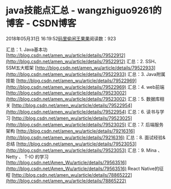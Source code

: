 
# java技能点汇总 - wangzhiguo9261的博客 - CSDN博客


2018年05月31日 16:19:52[码里偷闲王果果](https://me.csdn.net/wangzhiguo9261)阅读数：923


汇总：1. Java基本功
[http://blog.csdn.net/amen_wu/article/details/79522912](http://blog.csdn.net/amen_wu/article/details/79522912)
汇总：2. SSH、SSM五大框架
[http://blog.csdn.net/amen_wu/article/details/79522933](http://blog.csdn.net/amen_wu/article/details/79522933)
汇总：3. Java附属技能
[http://blog.csdn.net/amen_wu/article/details/79522969](http://blog.csdn.net/amen_wu/article/details/79522969)
汇总：4. web前端
[http://blog.csdn.net/amen_wu/article/details/79523002](http://blog.csdn.net/amen_wu/article/details/79523002)
汇总：5. 数据库相关
[http://blog.csdn.net/amen_wu/article/details/79522954](http://blog.csdn.net/amen_wu/article/details/79522954)
汇总：6. 读书与学习
[http://blog.csdn.net/amen_wu/article/details/79523025](http://blog.csdn.net/amen_wu/article/details/79523025)
汇总：7. 后端服务架构
[http://blog.csdn.net/amen_wu/article/details/79216316](http://blog.csdn.net/amen_wu/article/details/79216316)
汇总：8. 面试经验&总结
[http://blog.csdn.net/amen_wu/article/details/79523053](http://blog.csdn.net/amen_wu/article/details/79523053)
汇总：9. Mina 、 Netty 、 T-IO 的学习
[http://blog.csdn.net/Amen_Wu/article/details/79563516](http://blog.csdn.net/Amen_Wu/article/details/79563516)
React Native的征程
[http://blog.csdn.net/amen_wu/article/details/78865222](http://blog.csdn.net/amen_wu/article/details/78865222)


